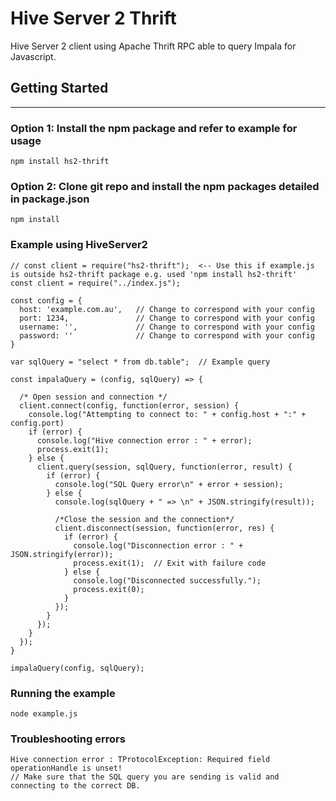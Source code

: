 # Hive Server 2 Thrift
Hive Server 2 client using Apache Thrift RPC able to query Impala for Javascript.

## Getting Started
---

### Option 1: Install the npm package and refer to example for usage
```
npm install hs2-thrift 
```

### Option 2: Clone git repo and install the npm packages detailed in package.json
```
npm install 
```

### Example using HiveServer2
```
// const client = require("hs2-thrift");  <-- Use this if example.js is outside hs2-thrift package e.g. used 'npm install hs2-thrift'
const client = require("../index.js");

const config = {
  host: 'example.com.au',   // Change to correspond with your config
  port: 1234,               // Change to correspond with your config
  username: '',             // Change to correspond with your config
  password: ''              // Change to correspond with your config
}

var sqlQuery = "select * from db.table";  // Example query

const impalaQuery = (config, sqlQuery) => {

  /* Open session and connection */
  client.connect(config, function(error, session) {
    console.log("Attempting to connect to: " + config.host + ":" + config.port)
    if (error) {
      console.log("Hive connection error : " + error);
      process.exit(1);
    } else {
      client.query(session, sqlQuery, function(error, result) {
        if (error) {
          console.log("SQL Query error\n" + error + session);
        } else {
          console.log(sqlQuery + " => \n" + JSON.stringify(result));
  
          /*Close the session and the connection*/
          client.disconnect(session, function(error, res) {
            if (error) {
              console.log("Disconnection error : " + JSON.stringify(error));
              process.exit(1);  // Exit with failure code
            } else {
              console.log("Disconnected successfully.");
              process.exit(0);
            }
          });
        }
      });
    }
  });
}

impalaQuery(config, sqlQuery);
```

### Running the example
```
node example.js
```

### Troubleshooting errors
```
Hive connection error : TProtocolException: Required field operationHandle is unset!
// Make sure that the SQL query you are sending is valid and connecting to the correct DB.
```